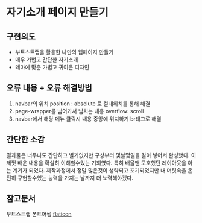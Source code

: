 # 자기소개 페이지 만들기 

## 구현의도
- 부트스트랩을 활용한 나만의 웹페이지 만들기 
- 매우 가볍고 간단한 자기소개
- 테마에 맞춘 가볍고 귀여운 디자인

## 오류 내용 + 오류 해결방법
1. navbar의 위치
position : absolute 로 절대위치를 통해 해결
2. page-wrapper를 넘어가서 넘치는 내용
overflow: scroll
3. navbar에서 해당 메뉴 클릭시 내용 중앙에 위치하기
br태그로 해결

## 간단한 소감
결과물은 너무나도 간단하고 별거없지만 구상부터 몇날몇일을 갈아 넣어서 완성했다. 이제껏 배운 내용을 확실히 이해할수있는 기회였다. 특히 배울땐 모호했던 레이아웃을 아는 계기가 되었다. 제작과정에서 정말 많은것이 생략되고 포기되었지만 내 머릿속을 온전히 구현할수있는 능력을 가지는 날까지 더 노력해야겠다.

## 참고문서
부트스트랩
폰트어썸
[flaticon](https://www.flaticon.com/)